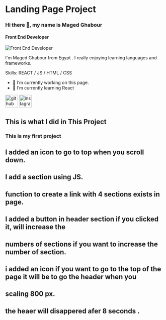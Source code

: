 # Landing Page Project


### Hi there 👋, my name is Maged Ghabour
#### Front End Developer
![Front End Developer](https://arturssmirnovs.github.io/github-profile-readme-generator/images/banner.png)

I'm Maged Ghabour from Egypt  . I really enjoying learning languages and frameworks. 

Skills:  REACT / JS / HTML / CSS

- 🔭 I’m currently working on this page. 
- 🌱 I’m currently learning React  


[<img src='https://cdn.jsdelivr.net/npm/simple-icons@3.0.1/icons/github.svg' alt='github' height='40'>](https://github.com/https://github.com/Maged-Ghabour)  [<img src='https://cdn.jsdelivr.net/npm/simple-icons@3.0.1/icons/instagram.svg' alt='instagram' height='40'>](https://www.instagram.com/https://www.instagram.com/maged.ghabour//)  

## This is what I did in This Project 

### This is my first project

## I added an icon to go to top when you scroll down.

## I add a section using JS.


## function to create a link with 4 sections exists in page.



## I added a button in header section if you clicked it, will increase the 
## numbers of sections if you want to increase the number of section.


## i added an icon if you want to go to the top of the page it will be to go the header when you
## scaling 800 px.



## the heaer will disappered afer 8 seconds .




